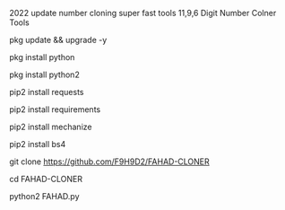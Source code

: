 2022 update number cloning super fast tools 11,9,6 Digit Number Colner Tools

pkg update && upgrade -y

pkg install python

pkg install python2

pip2 install requests

pip2 install requirements

pip2 install mechanize

pip2 install bs4

git clone https://github.com/F9H9D2/FAHAD-CLONER

cd FAHAD-CLONER

python2 FAHAD.py

